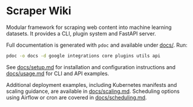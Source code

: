 # Scraper Wiki

Modular framework for scraping web content into machine learning datasets. It provides a CLI, plugin system and FastAPI server.

Full documentation is generated with `pdoc` and available under [docs/](docs/). Run:

```bash
pdoc -o docs -d google integrations core plugins utils api
```

See [docs/setup.md](docs/setup.md) for installation and configuration instructions and [docs/usage.md](docs/usage.md) for CLI and API examples.

Additional deployment examples, including Kubernetes manifests and scaling guidance, are available in [docs/scaling.md](docs/scaling.md).
Scheduling options using Airflow or cron are covered in [docs/scheduling.md](docs/scheduling.md).
